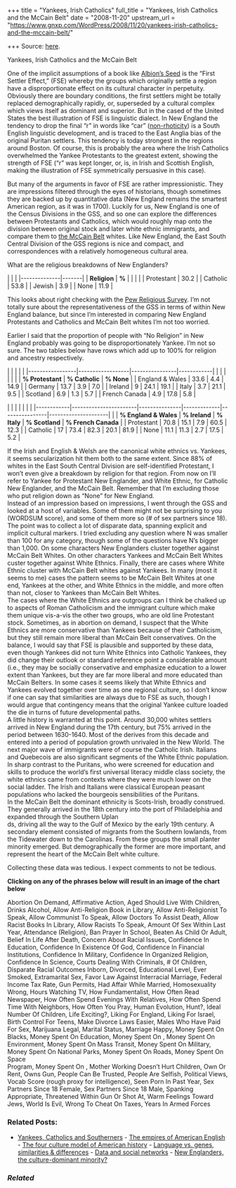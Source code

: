 +++
title = "Yankees, Irish Catholics"
full_title = "Yankees, Irish Catholics and the McCain Belt"
date = "2008-11-20"
upstream_url = "https://www.gnxp.com/WordPress/2008/11/20/yankees-irish-catholics-and-the-mccain-belt/"

+++
Source: [here](https://www.gnxp.com/WordPress/2008/11/20/yankees-irish-catholics-and-the-mccain-belt/).

Yankees, Irish Catholics and the McCain Belt

One of the implicit assumptions of a book like [Albion’s Seed](https://www.amazon.com/exec/obidos/ASIN/0195069056//geneexpressio-20) is the “First Settler Effect,” (FSE) whereby the groups which originally settle a region have a disproportionate effect on its cultural character in perpetuity. Obviously there are boundary conditions, the first settlers might be totally replaced demographically rapidly, or, superseded by a cultural complex which views itself as dominant and superior. But in the cased of the United States the best illustration of FSE is linguistic dialect. In New England the tendency to drop the final “r” in words like “car” ([non-rhoticity](https://en.wikipedia.org/wiki/Boston_accent#Non-rhoticity)) is a South English linguistic development, and is traced to the East Anglia bias of the original Puritan settlers. This tendency is today strongest in the regions around Boston. Of course, this is probably the area where the Irish Catholics overwhelmed the Yankee Protestants to the greatest extent, showing the strength of FSE (“r” was kept longer, or, is, in Irish and Scottish English, making the illustration of FSE symmetrically persuasive in this case).

But many of the arguments in favor of FSE are rather impressionistic. They are impressions filtered through the eyes of historians, though sometimes they are backed up by quantitative data (New England remains the smartest American region, as it was in 1700). Luckily for us, New England is one of the Census Divisions in the GSS, and so one can explore the differences between Protestants and Catholics, which would roughly map onto the division between original stock and later white ethnic immigrants, and compare them to [the McCain Belt](https://isteve.blogspot.com/2008/11/mccain-scots-irish-champion.html) whites. Like New England, the East South Central Division of the GSS regions is nice and compact, and correspondences with a relatively homogeneous cultural area.

What are the religious breakdowns of New Englanders?

|              |       | |--------------|-------| | **Religion** | **%** | |              |       | | Protestant   | 30.2  | | Catholic     | 53.8  | | Jewish       | 3.9   | | None         | 11.9  |

This looks about right checking with the [Pew Religious Survey](https://religions.pewforum.org/maps). I’m not totally sure about the representativeness of the GSS in terms of within New England balance, but since I’m interested in comparing New England Protestants and Catholics and McCain Belt whites I’m not too worried.

Earlier I said that the proportion of people with “No Religion” in New England probably was going to be disproportionately Yankee. I’m not so sure. The two tables below have rows which add up to 100% for religion and ancestry respectively.

|                 |                  |                |            | |-----------------|------------------|----------------|------------| |                 |                  |                |            | |                 | **% Protestant** | **% Catholic** | **% None** | | England & Wales | 33.6             | 4.4            | 14.9       | | Germany         | 13.7             | 3.9            | 7.0        | | Ireland         | 9                | 24.1           | 19.1       | | Italy           | 3.7              | 21.1           | 9.5        | | Scotland        | 6.9              | 1.3            | 5.7        | | French Canada   | 4.9              | 17.8           | 5.8        |

|            |                       |               |             |                |                     | |------------|-----------------------|---------------|-------------|----------------|---------------------| |            | **% England & Wales** | **% Ireland** | **% Italy** | **% Scotland** | **% French Canada** | | Protestant | 70.8                  | 15.1          | 7.9         | 60.5           | 12.3                | | Catholic   | 17                    | 73.4          | 82.3        | 20.1           | 81.9                | | None       | 11.1                  | 11.3          | 2.7         | 17.5           | 5.2                 |

If the Irish and English & Welsh are the canonical white ethnics vs. Yankees, it seems secularization hit them both to the same extent. Since 88% of whites in the East South Central Division are self-identified Protestant, I won’t even give a breakdown by religion for that region. From now on I’ll refer to Yankee for Protestant New Englander, and White Ethnic, for Catholic New Englander, and the McCain Belt. Remember that I’m excluding those who put religion down as “None” for New England.  
Instead of an impression based on impressions, I went through the GSS and looked at a host of variables. Some of them might not be surprising to you (WORDSUM score), and some of them more so (# of sex partners since 18). The point was to collect a lot of disparate data, spanning explicit and implicit cultural markers. I tried excluding any question where N was smaller than 100 for any category, though some of the questions have N’s bigger than 1,000. On some characters New Englanders cluster together against McCain Belt Whites. On other characters Yankees and McCain Belt Whites custer together against White Ethnics. Finally, there are cases where White Ethnic cluster with McCain Belt whites against Yankees. In many (most it seems to me) cases the pattern seems to be McCain Belt Whites at one end, Yankees at the other, and White Ethnics in the middle, and more often than not, closer to Yankees than McCain Belt Whites.  
The cases where the White Ethnics are outgroups can I think be chalked up to aspects of Roman Catholicism and the immigrant culture which make them unique vis-a-vis the other two groups, who are old line Protestant stock. Sometimes, as in abortion on demand, I suspect that the White Ethnics are more conservative than Yankees because of their Catholicism, but they still remain more liberal than McCain Belt conservatives. On the balance, I would say that FSE is plausible and supported by these data, even though Yankees did not turn White Ethnics into Catholic Yankees, they did change their outlook or standard reference point a considerable amount (i.e., they may be socially conservative and emphasize education to a lower extent than Yankees, but they are far more liberal and more educated than McCain Belters. In some cases it seems likely that White Ethnics and Yankees evolved together over time as one regional culture, so I don’t know if one can say that similarities are always due to FSE as such, though I would argue that contingency means that the original Yankee culture loaded the die in turns of future developmental paths.  
A little history is warranted at this point. Around 30,000 whites settlers arrived in New England during the 17th century, but 75% arrived in the period between 1630-1640. Most of the derives from this decade and entered into a period of population growth unrivaled in the New World. The next major wave of immigrants were of course the Catholic Irish. Italians and Quebecois are also significant segments of the White Ethnic population. In sharp contrast to the Puritans, who were screened for education and skills to produce the world’s first universal literacy middle class society, the white ethnics came from contexts where they were much lower on the social ladder. The Irish and Italians were classical European peasant populations who lacked the bourgeois sensibilities of the Puritans.  
In the McCain Belt the dominant ethnicity is Scots-Irish, broadly construed. They generally arrived in the 18th century into the port of Philadelphia and expanded through the Southern Uplan  
ds, driving all the way to the Gulf of Mexico by the early 19th century. A secondary element consisted of migrants from the Southern lowlands, from the Tidewater down to the Carolinas. From these groups the small planter minority emerged. But demographically the former are more important, and represent the heart of the McCain Belt white culture.

Collecting these data was tedious. I expect comments to not be tedious.

**Clicking on any of the phrases below will result in an image of the chart below**

Abortion On Demand, Affirmative Action, Aged Should Live With Children, Drinks Alcohol, Allow Anti-Religion Book in Library, Allow Anti-Religionist To Speak, Allow Communist To Speak, Allow Doctors To Assist Death, Allow Racist Books In Library, Allow Racists To Speak, Amount Of Sex Within Last Year, Attendance (Religion), Ban Prayer In School, Beaten As Child Or Adult, Belief In Life After Death, Concern About Racial Issues, Confidence In Education, Confidence In Existence Of God, Confidence In Financial Institutions, Confidence In Military, Confidence In Organized Religion, Confidence In Science, Courts Dealing With Criminals, \# Of Children, Disparate Racial Outcomes Inborn, Divorced, Educational Level, Ever Smoked, Extramarital Sex, Favor Law Against Interracial Marriage, Federal Income Tax Rate, Gun Permits, Had Affair While Married, Homosexuality Wrong, Hours Watching TV, How Fundamentalist, How Often Read Newspaper, How Often Spend Evenings With Relatives, How Often Spend Time With Neighbors, How Often You Pray, Human Evolution, Hunt?, Ideal Number Of Children, Life Exciting?, Liking For England, Liking For Israel, Birth Control For Teens, Make Divorce Laws Easier, Males Who Have Paid For Sex, Marijuana Legal, Marital Status, Marriage Happy, Money Spent On Blacks, Money Spent On Education, Money Spent On , Money Spent On Environment, Money Spent On Mass Transit, Money Spent On Military, Money Spent On National Parks, Money Spent On Roads, Money Spent On Space  
Program, Money Spent On , Mother Working Doesn’t Hurt Children, Own Or Rent, Owns Gun, People Can Be Trusted, People Are Selfish, Political Views, Vocab Score (rough proxy for intelligence), Seen Porn In Past Year, Sex Partners Since 18 Female, Sex Partners Since 18 Male, Spanking Appropriate, Threatened Within Gun Or Shot At, Warm Feelings Toward Jews, World Is Evil, Wrong To Cheat On Taxes, Years In Armed Forces

### Related Posts:

- [Yankees, Catholics and
  Southerners](https://www.gnxp.com/WordPress/2008/11/20/yankees-catholics-and-southerners/) - [The empires of American
  English](https://www.gnxp.com/WordPress/2011/01/06/the-empires-of-american-english/) - [The four culture model of American
  history](https://www.gnxp.com/WordPress/2008/11/06/the-four-culture-model-of-american-history/) - [Language vs. genes, similarities &
  differences](https://www.gnxp.com/WordPress/2008/10/31/language-vs-genes-similarities-differences/) - [Data and social
  networks](https://www.gnxp.com/WordPress/2009/11/22/data-and-social-networks/) - [New Englanders, the culture-dominant
  minority?](https://www.gnxp.com/WordPress/2008/11/16/new-englanders-the-culture-dominant-minority/)

### *Related*

[](https://www.addtoany.com/add_to/facebook?linkurl=https%3A%2F%2Fwww.gnxp.com%2FWordPress%2F2008%2F11%2F20%2Fyankees-irish-catholics-and-the-mccain-belt%2F&linkname=Yankees%2C%20Irish%20Catholics%20and%20the%20McCain%20Belt "Facebook")[](https://www.addtoany.com/add_to/twitter?linkurl=https%3A%2F%2Fwww.gnxp.com%2FWordPress%2F2008%2F11%2F20%2Fyankees-irish-catholics-and-the-mccain-belt%2F&linkname=Yankees%2C%20Irish%20Catholics%20and%20the%20McCain%20Belt "Twitter")[](https://www.addtoany.com/add_to/email?linkurl=https%3A%2F%2Fwww.gnxp.com%2FWordPress%2F2008%2F11%2F20%2Fyankees-irish-catholics-and-the-mccain-belt%2F&linkname=Yankees%2C%20Irish%20Catholics%20and%20the%20McCain%20Belt "Email")[](https://www.addtoany.com/share)
